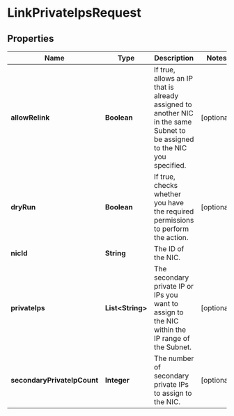 

# LinkPrivateIpsRequest


## Properties

| Name | Type | Description | Notes |
|------------ | ------------- | ------------- | -------------|
|**allowRelink** | **Boolean** | If true, allows an IP that is already assigned to another NIC in the same Subnet to be assigned to the NIC you specified. |  [optional] |
|**dryRun** | **Boolean** | If true, checks whether you have the required permissions to perform the action. |  [optional] |
|**nicId** | **String** | The ID of the NIC. |  |
|**privateIps** | **List&lt;String&gt;** | The secondary private IP or IPs you want to assign to the NIC within the IP range of the Subnet. |  [optional] |
|**secondaryPrivateIpCount** | **Integer** | The number of secondary private IPs to assign to the NIC. |  [optional] |



